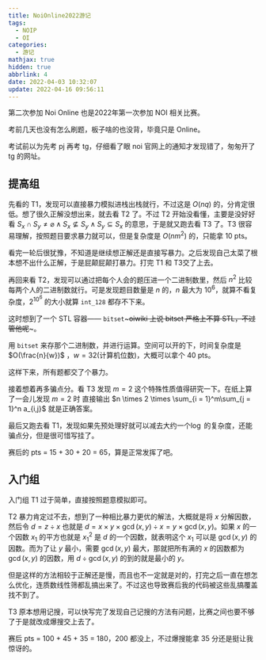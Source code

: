 ```yaml
---
title: NoiOnline2022游记
tags:
  - NOIP
  - OI
categories:
  - 游记
mathjax: true
hidden: true
abbrlink: 4
date: 2022-04-03 10:32:07
update: 2022-04-16 09:56:11
---
```


第二次参加 Noi Online 也是2022年第一次参加 NOI 相关比赛。

<!-- more -->

考前几天也没有怎么刷题，板子啥的也没背，毕竟只是 Online。

考试前以为先考 pj 再考 tg，仔细看了眼 noi 官网上的通知才发现错了，匆匆开了 tg 的网址。

## 提高组

先看的 T1，发现可以直接暴力模拟进栈出栈就行，不过这是 $O(nq)$ 的，分肯定很低。想了很久正解没想出来，就去看 T2 了。不过 T2 开始没看懂，主要是没好好看 $S_x \cap S_y \ne \varnothing \land S_x \nsubseteq S_y \land S_y \subseteq S_x$ 的意思，于是就又跑去看 T3 了。T3 很容易理解，按照题目要求暴力就可以，但是复杂度是  $O(nm^2)$  的，只能拿 10 pts。

看完一轮后很犹豫，不知道是继续想正解还是直接写暴力。之后发现自己太菜了根本想不出什么正解，于是屁颠屁颠打暴力。打完 T1 和 T3交了上去。

再回来看 T2，发现可以通过把每个人会的题压进一个二进制数里，然后 $n^2$ 比较每两个人的二进制数就行。可是发现题目数量是 $n$ 的，$n$ 最大为 $10^6$，就算不看复杂度，$2 ^ {10 ^6}$ 的大小就算 `int_128` 都存不下来。

这时想到了一个 STL 容器—— `bitset`~~~oiwiki 上说 bitset 严格上不算 STL，不过管他呢~~~。

用 `bitset`  来存那个二进制数，并进行运算。空间可以开的下，时间复杂度是 $O(\frac{n}{w})$ ，$w = 32$(计算机位数)，大概可以拿个 40 pts。

这样下来，所有题都交了个暴力。

接着想着再多骗点分。看 T3 发现 $m = 2$ 这个特殊性质值得研究一下。在纸上算了一会儿发现 $m = 2$ 时 直接输出 $n \times 2 \times \sum_{i = 1}^m\sum_{j = 1}^n a_{i,j}$ 就是正确答案。

最后又跑去看 T1，发现如果先预处理好就可以减去大约一个$\log$ 的复杂度，还能骗点分，但是很可惜写挂了。

赛后的 pts = 15 + 30 + 20 = 65，算是正常发挥了吧。

## 入门组

入门组 T1 过于简单，直接按照题意模拟即可。

T2 暴力肯定过不去，想到了一种相比暴力更优的解法，大概就是将 $x$ 分解因数，然后令 $d = z \div x$ 也就是 $d = x \times y \times \gcd(x,y) \div x = y \times \gcd(x,y)$。如果 $x$ 的一个因数 $x_1$ 的平方也就是 ${x_1}^2$ 是 $d$ 的一个因数，就表明这个 $x_1$ 可以是 $\gcd(x,y)$ 的因数。而为了让 $y$ 最小，需要 $\gcd(x,y)$ 最大，那就把所有满的 $x$ 的因数都为 $\gcd(x,y)$ 的因数，用 $d \div \gcd(x,y)$ 的到的就是最小的 $y$。

但是这样的方法相较于正解还是慢，而且也不一定就是对的，打完之后一直在想怎么优化，连质数线性筛都乱搞出来了。不过这也导致赛后我的代码被这些乱搞覆盖找不到了。

T3 原本想用记搜，可以快写完了发现自己记搜的方法有问题，比赛之间也要不够了于是就改成爆搜交上去了。

赛后 pts = 100 + 45 + 35 = 180，200 都没上，不过爆搜能拿 35 分还是挺让我惊讶的。
